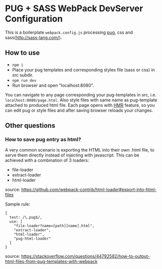 # PUG + SASS WebPack DevServer Configuration

This is a boilerplate `webpack.config.js` processing [pug](https://pugjs.org), css and sass(http://sass-lang.com/). 


## How to use

- `npm i`
- Place your pug templates and corresponding styles file (sass or css) in src subdir. 
- `npm run dev`
- Run browser and open "localhost:8080".

You can navigate to any page corresponding your pug-templates in src, i.e. `localhost:8080/page.html`. Also style files with same name as pug-template attached to produced html file. Each page opens with [HMR](https://webpack.js.org/concepts/hot-module-replacement/) feature, so you can edit pug or style files and after saving browser reloads your changes.


## Other questions

### How to save pug entry as html?

A very common scenario is exporting the HTML into their own .html file, to serve them directly instead of injecting with javascript. This can be achieved with a combination of 3 loaders:

- file-loader
- extract-loader
- html-loader

source: https://github.com/webpack-contrib/html-loader#export-into-html-files


Sample rule:

    {
      test: /\.pug$/,
      use: [
        "file-loader?name=[path][name].html",
        "extract-loader",
        "html-loader",
        "pug-html-loader"
      ]
    }

source: https://stackoverflow.com/questions/44792582/how-to-output-html-files-from-pug-templates-with-webpack